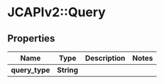 # JCAPIv2::Query

## Properties
Name | Type | Description | Notes
------------ | ------------- | ------------- | -------------
**query_type** | **String** |  | 

